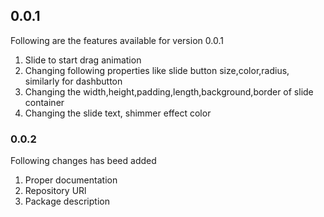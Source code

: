 ## 0.0.1

Following are the features available for version 0.0.1

1. Slide to start drag animation
2. Changing following properties like slide button size,color,radius, similarly for dashbutton
3. Changing the width,height,padding,length,background,border of slide container
4. Changing the slide text, shimmer effect color

### 0.0.2

Following changes has beed added

1. Proper documentation
2. Repository URl
3. Package description
